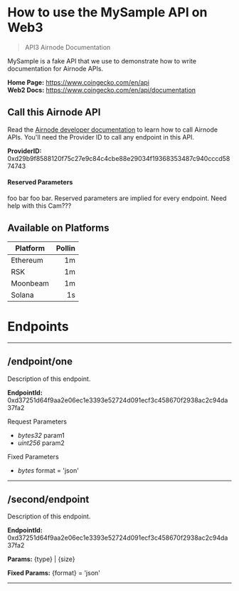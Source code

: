 # How to use the MySample API on Web3

> API3 Airnode Documentation

MySample is a fake API that we use to demonstrate how to write documentation for Airnode APIs.

**Home Page:** https://www.coingecko.com/en/api  
**Web2 Docs:** https://www.coingecko.com/en/api/documentation

## Call this Airnode API

Read the [Airnode developer documentation](https://docs.api3.org/call-an-airnode) to learn how to call Airnode APIs. You'll need the Provider ID to call any endpoint in this API.

**ProviderID:** 0xd29b9f8588120f75c27e9c84c4cbe88e29034f19368353487c940cccd5874743

#### Reserved Parameters

foo bar foo bar. Reserved parameters are implied for every endpoint. Need help with this Cam???

## Available on Platforms

| Platform | Pollin |
| --- | --: |
| Ethereum | 1m |
| RSK | 1m |
| Moonbeam | 1m |
| Solana | 1s |

# Endpoints

---

## /endpoint/one

Description of this endpoint.

**EndpointId:** 0xd37251d64f9aa2e06ec1e3393e52724d091ecf3c458670f2938ac2c94da37fa2

Request Parameters

* *bytes32* param1
* *uint256* param2

Fixed Parameters

* *bytes* format = 'json'

---

## /second/endpoint

Description of this endpoint.

**EndpointId:** 0xd37251d64f9aa2e06ec1e3393e52724d091ecf3c458670f2938ac2c94da37fa2

**Params:** {type} | {size}

**Fixed Params:** {format} = 'json'

---
